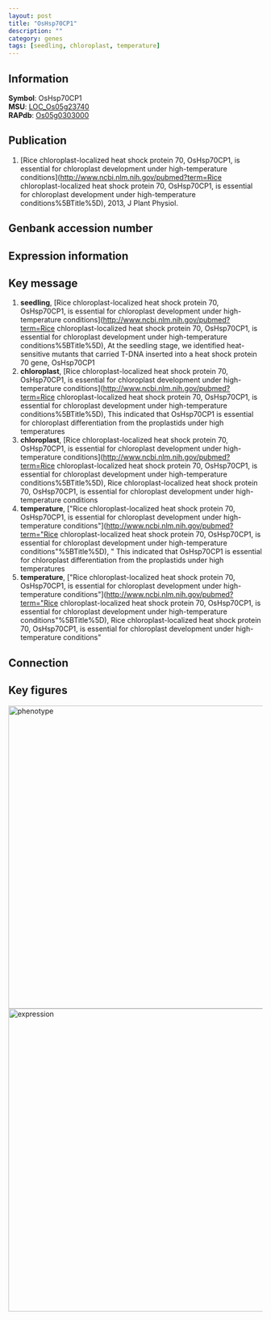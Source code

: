 ```yaml
---
layout: post
title: "OsHsp70CP1"
description: ""
category: genes
tags: [seedling, chloroplast, temperature]
---
```


## Information
__Symbol__: OsHsp70CP1  
__MSU__: [LOC_Os05g23740](http://rice.plantbiology.msu.edu/cgi-bin/ORF_infopage.cgi?orf=LOC_Os05g23740)  
__RAPdb__: [Os05g0303000](http://rapdb.dna.affrc.go.jp/viewer/gbrowse_details/irgsp1?name=Os05g0303000)  

## Publication
1. [Rice chloroplast-localized heat shock protein 70, OsHsp70CP1, is essential for chloroplast development under high-temperature conditions](http://www.ncbi.nlm.nih.gov/pubmed?term=Rice chloroplast-localized heat shock protein 70, OsHsp70CP1, is essential for chloroplast development under high-temperature conditions%5BTitle%5D), 2013, J Plant Physiol.

## Genbank accession number

## Expression information

## Key message
1. __seedling__, [Rice chloroplast-localized heat shock protein 70, OsHsp70CP1, is essential for chloroplast development under high-temperature conditions](http://www.ncbi.nlm.nih.gov/pubmed?term=Rice chloroplast-localized heat shock protein 70, OsHsp70CP1, is essential for chloroplast development under high-temperature conditions%5BTitle%5D),  At the seedling stage, we identified heat-sensitive mutants that carried T-DNA inserted into a heat shock protein 70 gene, OsHsp70CP1
2. __chloroplast__, [Rice chloroplast-localized heat shock protein 70, OsHsp70CP1, is essential for chloroplast development under high-temperature conditions](http://www.ncbi.nlm.nih.gov/pubmed?term=Rice chloroplast-localized heat shock protein 70, OsHsp70CP1, is essential for chloroplast development under high-temperature conditions%5BTitle%5D),  This indicated that OsHsp70CP1 is essential for chloroplast differentiation from the proplastids under high temperatures
3. __chloroplast__, [Rice chloroplast-localized heat shock protein 70, OsHsp70CP1, is essential for chloroplast development under high-temperature conditions](http://www.ncbi.nlm.nih.gov/pubmed?term=Rice chloroplast-localized heat shock protein 70, OsHsp70CP1, is essential for chloroplast development under high-temperature conditions%5BTitle%5D), Rice chloroplast-localized heat shock protein 70, OsHsp70CP1, is essential for chloroplast development under high-temperature conditions
4. __temperature__, ["Rice chloroplast-localized heat shock protein 70, OsHsp70CP1, is essential for chloroplast development under high-temperature conditions"](http://www.ncbi.nlm.nih.gov/pubmed?term="Rice chloroplast-localized heat shock protein 70, OsHsp70CP1, is essential for chloroplast development under high-temperature conditions"%5BTitle%5D), " This indicated that OsHsp70CP1 is essential for chloroplast differentiation from the proplastids under high temperatures
5. __temperature__, ["Rice chloroplast-localized heat shock protein 70, OsHsp70CP1, is essential for chloroplast development under high-temperature conditions"](http://www.ncbi.nlm.nih.gov/pubmed?term="Rice chloroplast-localized heat shock protein 70, OsHsp70CP1, is essential for chloroplast development under high-temperature conditions"%5BTitle%5D), Rice chloroplast-localized heat shock protein 70, OsHsp70CP1, is essential for chloroplast development under high-temperature conditions"

## Connection

## Key figures
<img src="http://ricencode.github.io/images/OsHsp70CP1.pheno.png" alt="phenotype"  style="width: 600px;"/>

<img src="http://ricencode.github.io/images/OsHsp70CP1.exp.png" alt="expression"  style="width: 600px;"/>


